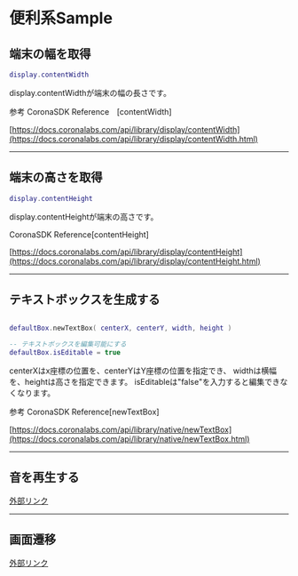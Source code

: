 # 便利系Sample

## 端末の幅を取得

```lua
display.contentWidth
```

display.contentWidthが端末の幅の長さです。

参考
CoronaSDK Reference　[contentWidth]

[https://docs.coronalabs.com/api/library/display/contentWidth](https://docs.coronalabs.com/api/library/display/contentWidth.html)

---

## 端末の高さを取得

```lua
display.contentHeight
```

display.contentHeightが端末の高さです。

CoronaSDK Reference[contentHeight]

[https://docs.coronalabs.com/api/library/display/contentHeight](https://docs.coronalabs.com/api/library/display/contentHeight.html)

---

## テキストボックスを生成する

``` lua

defaultBox.newTextBox( centerX, centerY, width, height )

-- テキストボックスを編集可能にする
defaultBox.isEditable = true

```

centerXはx座標の位置を、centerYはY座標の位置を指定でき、
widthは横幅を、heightは高さを指定できます。
isEditableは"false"を入力すると編集できなくなります。


参考
CoronaSDK Reference[newTextBox]

[https://docs.coronalabs.com/api/library/native/newTextBox](https://docs.coronalabs.com/api/library/native/newTextBox.html)

---

## 音を再生する

[外部リンク](http://kwiksher.com/bootcamp/corona1/playing_audio.html)

---

## 画面遷移
[外部リンク](http://kwiksher.com/bootcamp/corona2/composer_gui.html)